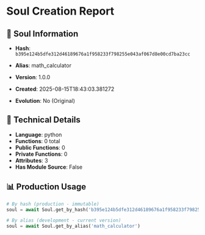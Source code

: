 # Soul Creation Report

## 🧬 Soul Information
- **Hash**: `b395e124b5dfe312d46189676a1f958233f798255e043af067d8e00cd7ba23cc`
- **Alias**: math_calculator
- **Version**: 1.0.0
- **Created**: 2025-08-15T18:43:03.381272

- **Evolution**: No (Original)

## 🔧 Technical Details
- **Language**: python
- **Functions**: 0 total
- **Public Functions**: 0
- **Private Functions**: 0
- **Attributes**: 3
- **Has Module Source**: False

## 📊 Production Usage
```python
# By hash (production - immutable)
soul = await Soul.get_by_hash('b395e124b5dfe312d46189676a1f958233f798255e043af067d8e00cd7ba23cc')

# By alias (development - current version)
soul = await Soul.get_by_alias('math_calculator')
```
